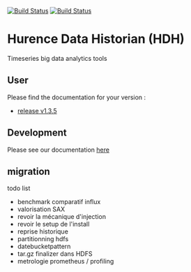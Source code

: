 
[![Build Status](https://github.com/Hurence/historian/workflows/integration%20tests/badge.svg)](https://github.com/Hurence/historian/actions)
[![Build Status](https://github.com/Hurence/historian/workflows/build/badge.svg)](https://github.com/Hurence/historian/actions)

# Hurence Data Historian (HDH)

Timeseries big data analytics tools

## User

Please find the documentation for your version :

* [release v1.3.5](https://github.com/Hurence/historian/tree/release-1.3.5)

## Development

Please see our documentation [here](DEVELOPMENT.md)



## migration
todo list

- benchmark comparatif influx
- valorisation SAX
- revoir la mécanique d'injection
- revoir le setup de l'install
- reprise historique
- partitionning hdfs
- datebucketpattern
- tar.gz finalizer dans HDFS
- metrologie prometheus / profiling













